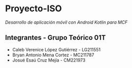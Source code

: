 # Proyecto-ISO
*Desarrollo de aplicación móvil con Android Kotlin para MCF*

## Integrantes - Grupo Teórico 01T
- Caleb Verenice López Gutiérrez - LG211551
- Bryan Antonio Mena Cortez - MC211787
- Josué Esaú Cruz Mejía - CM221973
